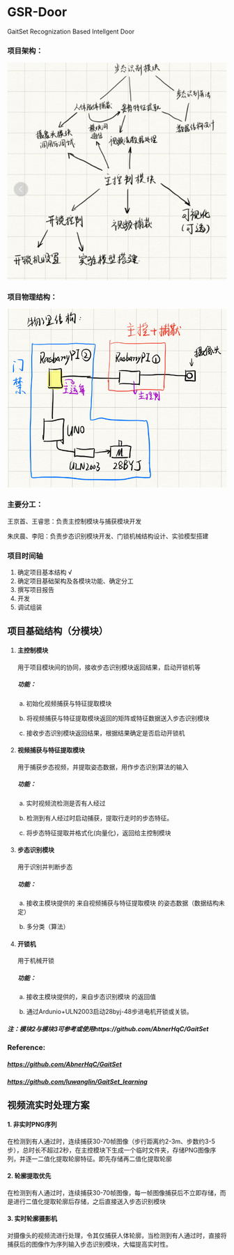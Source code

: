 # GSR-Door
GaitSet Recognization Based Intellgent Door

### 项目架构：

![1604487914360](assets/1604487914360.png)

### 项目物理结构：

![1604487957267](assets/1604487957267.png)

### 主要分工：

王京首、王睿思：负责主控制模块与捕获模块开发

朱庆晨、李阳：负责步态识别模块开发、门锁机械结构设计、实验模型搭建

### 项目时间轴

1. 确定项目基本结构 √
2. 确定项目基础架构及各模块功能、确定分工
3. 撰写项目报告
4. 开发
5. 调试组装




## 项目基础结构（分模块）

1. #### 主控制模块

   用于项目模块间的协同，接收步态识别模块返回结果，启动开锁机等

   ##### 功能：

   ​	a. 初始化视频捕获与特征提取模块

   ​	b. 将视频捕获与特征提取模块返回的矩阵或特征数据送入步态识别模块 

   ​	c. 接收步态识别模块返回结果，根据结果确定是否启动开锁机

   

2. #### 视频捕获与特征提取模块

   用于捕获步态视频，并提取姿态数据，用作步态识别算法的输入

   ##### 功能：

   ​	a. 实时视频流检测是否有人经过

   ​	b. 检测到有人经过时启动捕获，提取行走时的步态特征。

   ​	c. 将步态特征提取并格式化(向量化)，返回给主控制模块

   

3. #### 步态识别模块

   用于识别并判断步态

   ##### 功能：

   ​	a. 接收主模块提供的 来自视频捕获与特征提取模块 的姿态数据（数据结构未定）

   ​	b. 多分类（算法）

4. #### 开锁机

   用于机械开锁

   ##### 功能：

   ​	a. 接收主模块提供的，来自步态识别模块 的返回值

   ​	b. 通过Ardunio+ULN2003启动28byj-48步进电机开锁或关锁。

##### 注：模块2与模块3可参考或使用https://github.com/AbnerHqC/GaitSet

### Reference:

##### https://github.com/AbnerHqC/GaitSet

##### https://github.com/luwanglin/GaitSet_learning



## 视频流实时处理方案

#### 1. 非实时PNG序列

在检测到有人通过时，连续捕获30-70帧图像（步行距离约2-3m、步数约3-5步），总时长不超过2秒，在主控模块下生成一个临时文件夹，存储PNG图像序列，并逐一二值化提取轮廓特征。即先存储再二值化提取轮廓

#### 2. 轮廓提取优先

在检测到有人通过时，连续捕获30-70帧图像，每一帧图像捕获后不立即存储，而是进行二值化提取轮廓后存储，之后直接送入步态识别模块

#### 3. 实时轮廓摄影机

对摄像头的视频流进行处理，令其仅捕获人体轮廓，当检测到有人通过时，直接将捕获后的图像作为序列输入步态识别模块，大幅提高实时性。